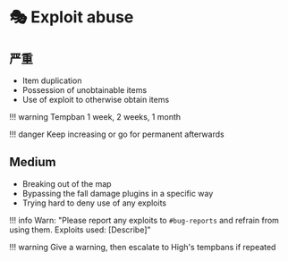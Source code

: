 # 🎭 Exploit abuse

## **严重**

* Item duplication
* Possession of unobtainable items
* Use of exploit to otherwise obtain items

!!! warning Tempban 1 week, 2 weeks, 1 month


!!! danger Keep increasing or go for permanent afterwards


## **Medium**

* Breaking out of the map
* Bypassing the fall damage plugins in a specific way
* Trying hard to deny use of any exploits

!!! info Warn: "Please report any exploits to `#bug-reports` and refrain from
using them. Exploits used: [Describe]"


!!! warning Give a warning, then escalate to High's tempbans if repeated

